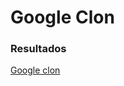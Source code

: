 # Google Clon
### Resultados
[Google clon](https://kevjlope.github.io/googleClon/index.html "Google clon")